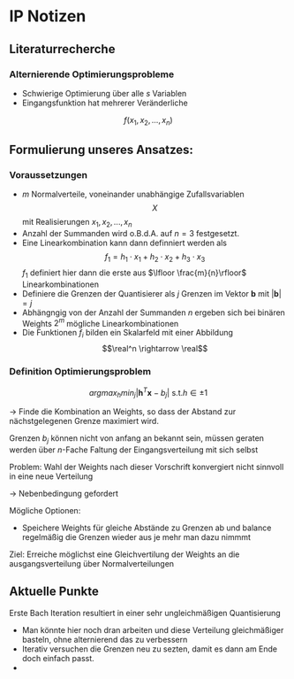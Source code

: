 # IP Notizen 

## Literaturrecherche 

### Alternierende Optimierungsprobleme

+ Schwierige Optimierung über alle $s$ Variablen 
+ Eingangsfunktion hat mehrerer Veränderliche

$$f(x_1, x_2, ..., x_n)$$

## Formulierung unseres Ansatzes:

### Voraussetzungen 

+ $m$ Normalverteile, voneinander unabhängige Zufallsvariablen $$X$$
mit Realisierungen $x_1, x_2, ..., x_n$
+ Anzahl der Summanden wird o.B.d.A. auf $n=3$ festgesetzt. 
+ Eine Linearkombination kann dann definniert werden als $$f_1 = h_1 \cdot x_1 + h_2 \cdot x_2 + h_3 \cdot x_3$$
$f_1$ definiert hier dann die erste aus $\lfloor \frac{m}{n}\rfloor$ Linearkombinationen
+ Definiere die Grenzen der Quantisierer als $j$ Grenzen im Vektor $\mathbf{b}$ mit $|\mathbf{b}| = j$
+ Abhängngig von der Anzahl der Summanden $n$ ergeben sich bei binären Weights $2^m$ mögliche Linearkombinationen
+ Die Funktionen $f_i$ bilden ein Skalarfeld mit einer Abbildung $$\real^n \rightarrow \real$$

### Definition Optimierungsproblem

$$argmax_h min_j|\mathbf{h}^T\mathbf{x} -b_j| \text{ s.t.} h \in {\pm 1}$$

-> Finde die Kombination an Weights, so dass der Abstand zur nächstgelegenen Grenze maximiert wird.

Grenzen $b_j$ können nicht von anfang an bekannt sein, müssen geraten werden über $n$-Fache Faltung der Eingangsverteilung mit sich selbst

Problem: Wahl der Weights nach dieser Vorschrift konvergiert nicht sinnvoll in eine neue Verteilung

-> Nebenbedingung gefordert

Mögliche Optionen: 

+ Speichere Weights für gleiche Abstände zu Grenzen ab und balance regelmäßig die Grenzen wieder aus je mehr man dazu nimmmt 

Ziel: Erreiche möglichst eine Gleichvertilung der Weights an die ausgangsverteilung über Normalverteilungen

## Aktuelle Punkte 

Erste Bach Iteration resultiert in einer sehr ungleichmäßigen Quantisierung

- Man könnte hier noch dran arbeiten und diese Verteilung gleichmäßiger basteln, ohne alternierend das zu verbessern 
- Iterativ versuchen die Grenzen neu zu sezten, damit es dann am Ende doch einfach passt. 
- 